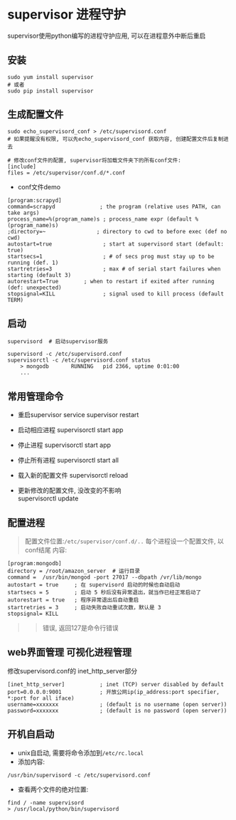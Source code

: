 # supervisor 进程守护

supervisor使用python编写的进程守护应用, 可以在进程意外中断后重启

## 安装
```
sudo yum install supervisor
# 或者
sudo pip install supervisor
```

## 生成配置文件

```
sudo echo_supervisord_conf > /etc/supervisord.conf  
# 如果提醒没有权限, 可以先echo_supervisord_conf 获取内容, 创建配置文件后复制进去

# 修改conf文件的配置, supervisor将加载文件夹下的所有conf文件:
[include]
files = /etc/supervisor/conf.d/*.conf
```
- conf文件demo
```
[program:scrapyd]
command=scrapyd              ; the program (relative uses PATH, can take args)
process_name=%(program_name)s ; process_name expr (default %(program_name)s)
;directory=~                ; directory to cwd to before exec (def no cwd)
autostart=true                ; start at supervisord start (default: true)
startsecs=1                   ; # of secs prog must stay up to be running (def. 1)
startretries=3                ; max # of serial start failures when starting (default 3)
autorestart=True        ; when to restart if exited after running (def: unexpected)
stopsignal=KILL               ; signal used to kill process (default TERM)

```

## 启动

```
supervisord  # 启动supervisor服务

supervisord -c /etc/supervisord.conf
supervisorctl -c /etc/supervisord.conf status
    > mongodb       RUNNING   pid 2366, uptime 0:01:00
    ...
```

## 常用管理命令

- 重启supervisor
    service supervisor restart
    
- 启动相应进程
    supervisorctl start app
    
- 停止进程
    supervisorctl start app

- 停止所有进程
    supervisorctl start all
    
- 载入新的配置文件
    supervisorctl reload

- 更新修改的配置文件, 没改变的不影响   
    supervisorctl update


## 配置进程

> 配置文件位置:```/etc/supervisor/conf.d/..```
> 每个进程设一个配置文件, 以conf结尾
> 内容:
```
[program:mongodb]
directory = /root/amazon_server  # 运行目录
command =  /usr/bin/mongod -port 27017 --dbpath /vr/lib/mongo
autostart = true     ; 在 supervisord 启动的时候也自动启动
startsecs = 5        ; 启动 5 秒后没有异常退出，就当作已经正常启动了
autorestart = true   ; 程序异常退出后自动重启
startretries = 3     ; 启动失败自动重试次数，默认是 3
stopsignal= KILL
```

>> 错误, 返回127是命令行错误

    
## web界面管理 可视化进程管理

修改supervisord.conf的 inet_http_server部分

```
[inet_http_server]           ; inet (TCP) server disabled by default
port=0.0.0.0:9001            ; 开放公网ip(ip_address:port specifier, *:port for all iface)
username=xxxxxxx             ; (default is no username (open server))
password=xxxxxxx             ; (default is no password (open server))
```

## 开机自启动

- unix自启动, 需要将命令添加到```/etc/rc.local```  
- 添加内容: 
```
/usr/bin/supervisord -c /etc/supervisord.conf
```

- 查看两个文件的绝对位置: 
```
find / -name supervisord
> /usr/local/python/bin/supervisord
```

